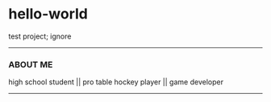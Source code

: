 # hello-world
test project; ignore

---
### ABOUT ME
high school student || pro table hockey player || game developer

---
